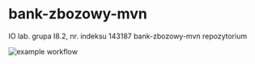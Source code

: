 # bank-zbozowy-mvn
IO lab. grupa I8.2, nr. indeksu 143187 bank-zbozowy-mvn repozytorium

![example workflow](https://github.com/scanax2/bank-zbozowy-mvn/actions/workflows/ci.yml/badge.svg)

